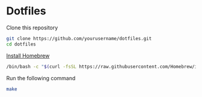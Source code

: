 # Dotfiles

Clone this repository

```sh
git clone https://github.com/yourusername/dotfiles.git
cd dotfiles
```

[Install Homebrew](https://brew.sh/)

```sh
/bin/bash -c "$(curl -fsSL https://raw.githubusercontent.com/Homebrew/install/HEAD/install.sh)"
```

Run the following command

```sh
make
```
